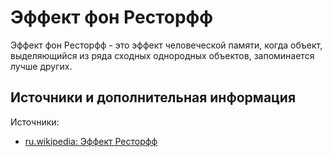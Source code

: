 # Эффект фон Ресторфф

 Эффект фон Ресторфф - это эффект человеческой памяти, когда объект, выделяющийся из ряда сходных однородных объектов, запоминается лучше других.


## Источники и дополнительная информация

Источники:

- [ru.wikipedia: Эффект Ресторфф](https://ru.m.wikipedia.org/wiki/Эффект_Ресторфф)